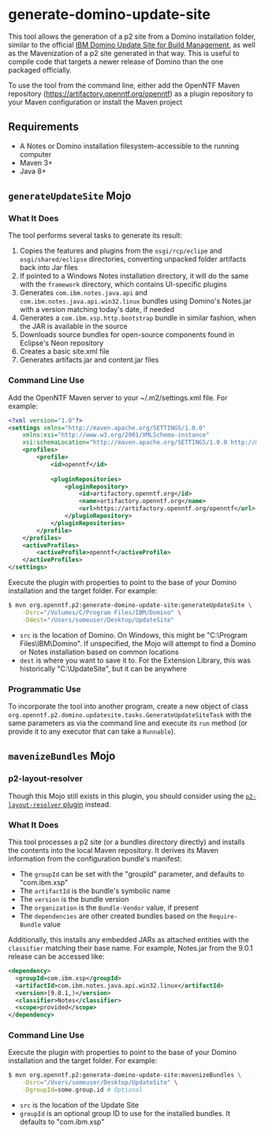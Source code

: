 # generate-domino-update-site

This tool allows the generation of a p2 site from a Domino installation folder, similar to the official [IBM Domino Update Site for Build Management](https://openntf.org/main.nsf/project.xsp?r=project/IBM%20Domino%20Update%20Site%20for%20Build%20Management), as well as the Mavenization of a p2 site generated in that way. This is useful to compile code that targets a newer release of Domino than the one packaged officially.

To use the tool from the command line, either add the OpenNTF Maven repository (https://artifactory.openntf.org/openntf) as a plugin repository to your Maven configuration or install the Maven project

## Requirements

- A Notes or Domino installation filesystem-accessible to the running computer
- Maven 3+
- Java 8+

## `generateUpdateSite` Mojo

### What It Does

The tool performs several tasks to generate its result:

1. Copies the features and plugins from the  `osgi/rcp/eclipe` and `osgi/shared/eclipse`  directories, converting unpacked folder artifacts back into Jar files
2. If pointed to a Windows Notes installation directory, it will do the same with the `framework` directory, which contains UI-specific plugins
3. Generates `com.ibm.notes.java.api` and `com.ibm.notes.java.api.win32.linux` bundles using Domino's Notes.jar with a version matching today's date, if needed
4. Generates a `com.ibm.xsp.http.bootstrap` bundle in similar fashion, when the JAR is available in the source
5. Downloads source bundles for open-source components found in Eclipse's Neon repository
6. Creates a basic site.xml file
7. Generates artifacts.jar and content.jar files

### Command Line Use

Add the OpenNTF Maven server to your ~/.m2/settings.xml file. For example:

```xml
<?xml version="1.0"?>
<settings xmlns="http://maven.apache.org/SETTINGS/1.0.0"
    xmlns:xsi="http://www.w3.org/2001/XMLSchema-instance"
    xsi:schemaLocation="http://maven.apache.org/SETTINGS/1.0.0 http://maven.apache.org/xsd/settings-1.0.0.xsd">
    <profiles>
        <profile>
            <id>openntf</id>
            
            <pluginRepositories>
                <pluginRepository>
                    <id>artifactory.openntf.org</id>
                    <name>artifactory.openntf.org</name>
                    <url>https://artifactory.openntf.org/openntf</url>
                </pluginRepository>
            </pluginRepositories>
        </profile>
    </profiles>
    <activeProfiles>
        <activeProfile>openntf</activeProfile>
    </activeProfiles>
</settings>
```

Execute the plugin with properties to point to the base of your Domino installation and the target folder. For example:

```sh
$ mvn org.openntf.p2:generate-domino-update-site:generateUpdateSite \
    -Dsrc="/Volumes/C/Program Files/IBM/Domino" \
    -Ddest="/Users/someuser/Desktop/UpdateSite"
```
- `src` is the location of Domino. On Windows, this might be "C:\Program Files\IBM\Domino". If unspecified, the Mojo will attempt to find a Domino or Notes installation based on common locations
- `dest` is where you want to save it to. For the Extension Library, this was historically "C:\UpdateSite", but it can be anywhere

### Programmatic Use

To incorporate the tool into another program, create a new object of class `org.openntf.p2.domino.updatesite.tasks.GenerateUpdateSiteTask` with the same parameters as via the command line and execute its `run` method (or provide it to any executor that can take a `Runnable`).

## `mavenizeBundles` Mojo

### p2-layout-resolver

Though this Mojo still exists in this plugin, you should consider using the [`p2-layout-resolver` plugin](https://github.com/OpenNTF/p2-layout-provider) instead.

### What It Does

This tool processes a p2 site (or a bundles directory directly) and installs the contents into the local Maven repository. It derives its Maven information from the configuration bundle's manifest:

- The `groupId` can be set with the "groupId" parameter, and defaults to "com.ibm.xsp"
- The `artifactId` is the bundle's symbolic name
- The `version` is the bundle version
- The `organization` is the `Bundle-Vendor` value, if present
- The `dependencies` are other created bundles based on the `Require-Bundle` value

Additionally, this installs any embedded JARs as attached entities with the `classifier` matching their base name. For example, Notes.jar from the 9.0.1 release can be accessed like:

```xml
<dependency>
  <groupId>com.ibm.xsp</groupId>
  <artifactId>com.ibm.notes.java.api.win32.linux</artifactId>
  <version>[9.0.1,)</version>
  <classifier>Notes</classifier>
  <scope>provided</scope>
</dependency>
```

### Command Line Use

Execute the plugin with properties to point to the base of your Domino installation and the target folder. For example:

```sh
$ mvn org.openntf.p2:generate-domino-update-site:mavenizeBundles \
    -Dsrc="/Users/someuser/Desktop/UpdateSite" \
    -DgroupId=some.group.id # Optional
```

- `src` is the location of the Update Site
- `groupId` is an optional group ID to use for the installed bundles. It defaults to "com.ibm.xsp"

